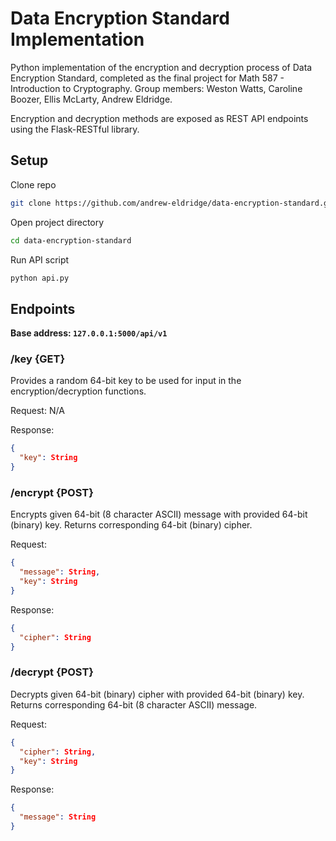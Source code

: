 # Data Encryption Standard Implementation
Python implementation of the encryption and decryption process of Data Encryption Standard, completed as the final project for Math 587 - Introduction to Cryptography. Group members: Weston Watts, Caroline Boozer, Ellis McLarty, Andrew Eldridge.

Encryption and decryption methods are exposed as REST API endpoints using the Flask-RESTful library.

## Setup
Clone repo
```bash
git clone https://github.com/andrew-eldridge/data-encryption-standard.git
```
Open project directory
```bash
cd data-encryption-standard
```
Run API script
```bash
python api.py
```

## Endpoints
<b>Base address: `127.0.0.1:5000/api/v1`</b>
### /key {GET}
Provides a random 64-bit key to be used for input in the encryption/decryption functions.

Request: N/A

Response:
```json
{
  "key": String
}
```
### /encrypt {POST}
Encrypts given 64-bit (8 character ASCII) message with provided 64-bit (binary) key. Returns corresponding 64-bit (binary) cipher.

Request:
```json
{
  "message": String,
  "key": String
}
```

Response:
```json
{
  "cipher": String
}
```

### /decrypt {POST}
Decrypts given 64-bit (binary) cipher with provided 64-bit (binary) key. Returns corresponding 64-bit (8 character ASCII) message.

Request:
```json
{
  "cipher": String,
  "key": String
}
```

Response:
```json
{
  "message": String
}
```
